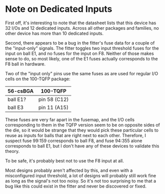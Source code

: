 # Note on Dedicated Inputs
First off, it's interesting to note that the datasheet lists that this device has 32 I/Os and 12 dedicated inputs.  Across all other packages and families, no other device has more than 10 dedicated inputs.

Second, there appears to be a bug in the fitter's fuse data for a couple of the "input-only" signals.  The fitter toggles two input threshold fuses for the input on ball E1, and no fuses for the input on F8.  Neither of those makes sense to do, so most likely, one of the E1 fuses actually corresponds to the F8 ball in hardware.

Two of the "input only" pins use the same fuses as are used for regular I/O cells on the 100-TQFP package:

| 56-csBGA | 100-TQFP     |
|----------|--------------|
| ball E1? | pin 58 (C12) |
| ball E3  | pin 11 (A15) |

These fuses are very far apart in the fusemap, and the I/O cells corresponding to them in the TQFP version seem to be on opposite sides of the die, so it would be strange that they would pick these particular cells to reuse as inputs for balls that are right next to each other.  Therefore, I suspect fuse 99:159 corresponds to ball F8, and fuse 94:355 alone corresponds to ball E1, but I don't have any of these devices to validate this theory.

To be safe, it's probably best not to use the F8 input at all.

Most designs probably aren't affected by this, and even with a misconfigured input threshold, a lot of designs will probably still work fine as long as the signal's not too noisy.  So it's not too surprising to me that a bug like this could exist in the fitter and never be discovered or fixed.


